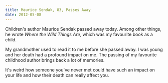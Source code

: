 ```yaml
---
title: Maurice Sendak, 83, Passes Away
date: 2012-05-08
---
```


Children's author Maurice Sendak passed away today. Among other things, he wrote _Where the Wild Things Are_, which was my favourite book as a child.

My grandmother used to read it to me before she passed away. I was young and her death had a profound impact on me. The passing of my favourite childhood author brings back a lot of memories.

It's weird how someone you've never met could have such an impact on your life and how their death can really affect you.
